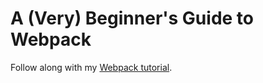 # A (Very) Beginner's Guide to Webpack
Follow along with my [Webpack tutorial](https://dev.to/carriepascale/a-very-beginner-s-guide-to-webpack-2jal).
